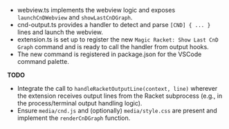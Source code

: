 

- webview.ts implements the webview logic and exposes `launchCnDWebview` and `showLastCnDGraph`.
- cnd-output.ts provides a handler to detect and parse `[CND] { ... }` lines and launch the webview.
- extension.ts is set up to register the new `Magic Racket: Show Last CnD Graph` command and is ready to call the handler from output hooks.
- The new command is registered in package.json for the VSCode command palette.

**TODO**
- Integrate the call to `handleRacketOutputLine(context, line)` wherever the extension receives output lines from the Racket subprocess (e.g., in the process/terminal output handling logic).
- Ensure  `media/cnd.js` and (optionally) `media/style.css` are present and implement the `renderCnDGraph` function.
